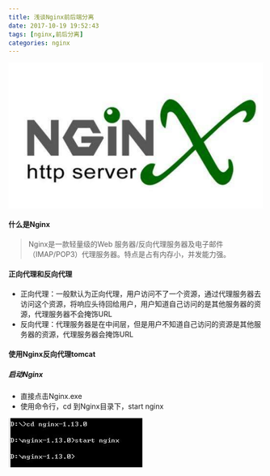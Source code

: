 ```yaml
---
title: 浅谈Nginx前后端分离
date: 2017-10-19 19:52:43
tags: [nginx,前后分离]
categories: nginx
---
```

<img src="/img/2017-10-19/1.jpg" align="center">
<!--more  -->

#### 什么是Nginx
> Nginx是一款轻量级的Web 服务器/反向代理服务器及电子邮件（IMAP/POP3）代理服务器。特点是占有内存小，并发能力强。

#### 正向代理和反向代理
+ 正向代理：一般默认为正向代理，用户访问不了一个资源，通过代理服务器去访问这个资源，将响应头待回给用户，用户知道自己访问的是其他服务器的资源，代理服务器不会掩饰URL
+ 反向代理：代理服务器是在中间层，但是用户不知道自己访问的资源是其他服务器的资源，代理服务器会掩饰URL

#### 使用Nginx反向代理tomcat
##### 启动Nginx
+ 直接点击Nginx.exe
+ 使用命令行，cd 到Nginx目录下，start nginx
<img src="/img/2017-10-19/2.jpg">